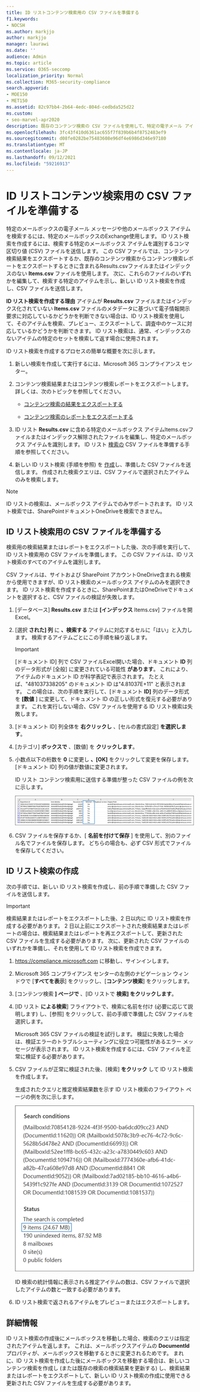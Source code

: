 ```yaml
---
title: ID リストコンテンツ検索用の CSV ファイルを準備する
f1.keywords:
- NOCSH
ms.author: markjjo
author: markjjo
manager: laurawi
ms.date: ''
audience: Admin
ms.topic: article
ms.service: O365-seccomp
localization_priority: Normal
ms.collection: M365-security-compliance
search.appverid:
- MOE150
- MET150
ms.assetid: 82c97bb4-2b64-4edc-804d-cedbda525d22
ms.custom:
- seo-marvel-apr2020
description: 既存のコンテンツ検索の CSV ファイルを使用して、特定の電子メール アイテムを返す ID リスト検索を作成します。
ms.openlocfilehash: 3fc43f410d6361ac655f7f839b6b4f8752483ef9
ms.sourcegitcommit: d08fe0282be75483608e96df4e6986d346e97180
ms.translationtype: MT
ms.contentlocale: ja-JP
ms.lasthandoff: 09/12/2021
ms.locfileid: "59216913"
---
```

# <a name="prepare-a-csv-file-for-an-id-list-content-search"></a>ID リストコンテンツ検索用の CSV ファイルを準備する

特定のメールボックスの電子メール メッセージや他のメールボックス アイテムを検索するには、特定のメールボックスのExchange使用します。 ID リスト検索を作成するには、検索する特定のメールボックス アイテムを識別するコンマ区切り値 (CSV) ファイルを送信します。 この CSV ファイルでは、コンテンツ検索結果をエクスポートするか、既存のコンテンツ検索からコンテンツ検索レポートをエクスポートするときに含まれるResults.csvファイルまたはインデックスのない **Items.csv** ファイルを使用します。 次に、これらのファイルのいずれかを編集して、検索する特定のアイテムを示し、新しい ID リスト検索を作成し、CSV ファイルを送信します。

**ID リスト検索を作成する理由** アイテムが **Results.csv** ファイルまたはインデックス化されていない **Items.csv** ファイルのメタデータに基づいて電子情報開示要求に対応しているかどうかを判断できない場合は、ID リスト検索を使用して、そのアイテムを検索、プレビュー、エクスポートして、調査中のケースに対応しているかどうかを判断できます。 ID リスト検索は、通常、インデックスのないアイテムの特定のセットを検索して返す場合に使用されます。

ID リスト検索を作成するプロセスの簡単な概要を次に示します。

1. 新しい検索を作成して実行するには、Microsoft 365 コンプライアンス センター。

2. コンテンツ検索結果またはコンテンツ検索レポートをエクスポートします。 詳しくは、次のトピックを参照してください。

    - [コンテンツ検索の結果をエクスポートする](export-search-results.md)

    - [コンテンツ検索のレポートをエクスポートする](export-a-content-search-report.md)

3. ID リスト **Results.csv** に含める特定のメールボックス アイテムItems.csvファイルまたはインデックス解除されたファイルを編集し、特定のメールボックス アイテムを識別します。 ID リスト [検索の](#prepare-the-csv-file-for-an-id-list-search) CSV ファイルを準備する手順を参照してください。

4. 新しい ID リスト検索 (手順を参照) を [作成](#create-an-id-list-search)し、準備した CSV ファイルを送信します。 作成された検索クエリは、CSV ファイルで選択されたアイテムのみを検索します。

> [!NOTE]
> ID リストの検索は、メールボックス アイテムでのみサポートされます。 ID リスト検索では、SharePointドキュメントOneDriveを検索できません。

## <a name="prepare-the-csv-file-for-an-id-list-search"></a>ID リスト検索用の CSV ファイルを準備する

検索用の検索結果またはレポートをエクスポートした後、次の手順を実行して、ID リスト検索用の CSV ファイルを準備します。 この CSV ファイルは、ID リスト検索のすべてのアイテムを識別します。

CSV ファイルは、サイトおよび SharePoint アカウントOneDrive含まれる検索から使用できますが、ID リスト検索のメールボックス アイテムのみを選択できます。 ID リスト検索を作成するときに、SharePointまたはOneDriveでドキュメントを選択すると、CSV ファイルの検証が失敗します。

1. [データベース] **Results.csv** または **[インデックス** Items.csv] ファイルを開Excel。

2. [選択 **された] 列** に **、検索する** アイテムに対応するセルに「はい」と入力します。 検索するアイテムごとにこの手順を繰り返します。

    > [!IMPORTANT]
    > [ドキュメント ID] 列で CSV ファイルExcel開いた場合、ドキュメント **ID** 列のデータ形式が [全般] に変更されている可能性 **があります**。 これにより、アイテムのドキュメント ID が科学表記で表示されます。 たとえば、"481037338205" のドキュメント ID は"4.81037E+11" と表示されます。 この場合は、次の手順を実行して、[ドキュメント **ID]** 列のデータ形式を **[数値** ] に変更して、ドキュメント ID の正しい形式を復元する必要があります。 これを実行しない場合、CSV ファイルを使用する ID リスト検索は失敗します。

3. [ドキュメント ID] 列全体を **右クリックし** 、[セルの書式設定] **を選択します**。

4. [カテゴリ] **ボックスで** 、[数値] を **クリックします**。

5. 小数点以下の桁数を **0** に変更し **、[OK]** をクリックして変更を保存します。 [ドキュメント ID] 列の値が数値に変更されます。

    ID リスト コンテンツ検索用に送信する準備が整った CSV ファイルの例を次に示します。

    ![対象コンテンツ検索用の CSV ファイルの例。](../media/SearchIDListCSVFile.png)

6. CSV ファイルを保存するか、[ **名前を付けて保存** ] を使用して、別のファイル名でファイルを保存します。 どちらの場合も、必ず CSV 形式でファイルを保存してください。

## <a name="create-an-id-list-search"></a>ID リスト検索の作成

次の手順では、新しい ID リスト検索を作成し、前の手順で準備した CSV ファイルを送信します。

> [!IMPORTANT]
> 検索結果またはレポートをエクスポートした後、2 日以内に ID リスト検索を作成する必要があります。 2 日以上前にエクスポートされた検索結果またはレポートの場合は、検索結果またはレポートを再エクスポートして、更新された CSV ファイルを生成する必要があります。 次に、更新された CSV ファイルのいずれかを準備し、それを使用して ID リスト検索を作成できます。

1. <https://compliance.microsoft.com> に移動し、サインインします。

2. Microsoft 365 コンプライアンス センターの左側のナビゲーション ウィンドウで [**すべてを表示**] をクリックし、[**コンテンツ検索**] をクリックします。

3. [コンテンツ検索 **] ページで** 、[ID リストで **検索] をクリックします**。

4. [ID リスト **による検索**] フライアウトで、検索に名前を付け (必要に応じて説明します) し、[参照] をクリックして、前の手順で準備した CSV ファイルを選択します。

    Microsoft 365 CSV ファイルの検証を試行します。 検証に失敗した場合は、検証エラーのトラブルシューティングに役立つ可能性があるエラー メッセージが表示されます。 ID リスト検索を作成するには、CSV ファイルを正常に検証する必要があります。

5. CSV ファイルが正常に検証された後、[検索] **をクリック** して ID リスト検索を作成します。

    生成されたクエリと推定検索結果数を示す ID リスト検索のフライアウト ページの例を次に示します。

    ![ID リスト検索の検索クエリ。](../media/SearchIDListFlyout.png)

    ID 検索の統計情報に表示される推定アイテムの数は、CSV ファイルで選択したアイテムの数と一致する必要があります。

6. ID リスト検索で返されるアイテムをプレビューまたはエクスポートします。

## <a name="more-information"></a>詳細情報

ID リスト検索の作成後にメールボックスを移動した場合、検索のクエリは指定されたアイテムを返します。 これは、メールボックスアイテムの **DocumentId** プロパティが、メールボックスを移動するときに変更されるためです。 まれに、ID リスト検索を作成した後にメールボックスを移動する場合は、新しいコンテンツ検索を作成し (または既存の検索の検索結果を更新する) し、検索結果またはレポートをエクスポートして、新しい ID リスト検索の作成に使用できる更新された CSV ファイルを生成する必要があります。
